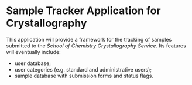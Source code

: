 # Sample Tracker Application for Crystallography

This application will provide a framework for the tracking of samples
submitted to the *School of Chemistry Crystallography Service*.
Its features will eventually include:

* user database;
* user categories (e.g. standard and administrative users);
* sample database with submission forms and status flags.
